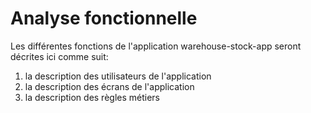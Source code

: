 # Analyse fonctionnelle
Les différentes fonctions de l'application warehouse-stock-app seront décrites ici comme suit:
1. la description des utilisateurs de l'application
2. la description des écrans de l'application
3. la description des règles métiers


